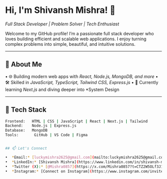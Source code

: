 # Hi, I'm Shivansh Mishra! 👋

*Full Stack Developer | Problem Solver | Tech Enthusiast*

Welcome to my GitHub profile! I’m a passionate full stack developer who loves building efficient and scalable web applications. I enjoy turning complex problems into simple, beautiful, and intuitive solutions.

---

## 🚀 About Me

•⁠  ⁠🌐 Building modern web apps with *React, Node.js, MongoDB, and more*
•⁠  ⁠🛠️ Skilled in *JavaScript, TypeScript, Tailwind CSS, Express.js*
•⁠  ⁠📖 Currently learning *Next.js* and diving deeper into *System Design



---

## 🧰 Tech Stack

```bash
Frontend:   HTML | CSS | JavaScript | React | Next.js | Tailwind
Backend:    Node.js | Express.js
Database:   MongoDB
Tools:       GitHub | VS Code | Figma


## 📫 Let's Connect

•⁠  ⁠*Email:* [luckymishra2625@gmail.com](mailto:luckymishra2625@gmail.com)
•⁠  ⁠*LinkedIn:* [Shivansh Mishra](https://www.linkedin.com/in/shivansh-mishra-233b5b2aa)
•⁠  ⁠*Twitter (X):* [@Mishra0857](https://x.com/Mishra0857?t=CTZ2W5OLf3J138dwSN5IpQ&s=09)
•⁠  ⁠*Instagram:* [Connect on Instagram](https://www.instagram.com/invites/contact/?utm_source=ig_contact_invite&utm_medium=copy_link&utm_content=kxn3ls2)

